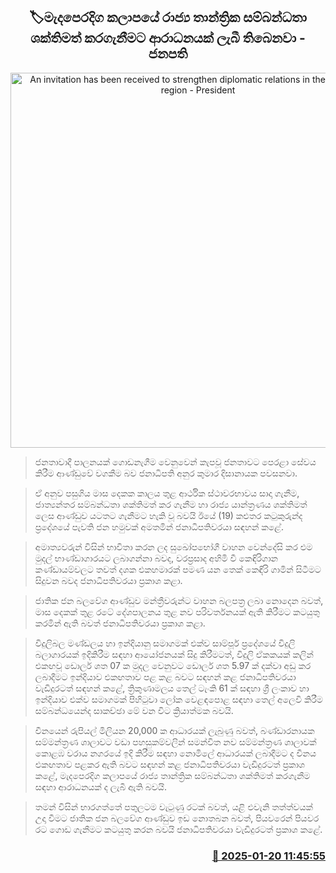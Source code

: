 <p align='center'><b><h2 align='center' title='An invitation has been received to strengthen diplomatic relations in the Middle East region - President'>🏷මැදපෙරදිග කලාපයේ රාජ්‍ය තාන්ත්‍රික සම්බන්ධතා ශක්තිමත් කරගැනීම​ට ආරාධනයක් ලැබී තිබෙනවා  - ජනපති</h2></b></p>
<p align='center'><img src='https://helakuru.sgp1.cdn.digitaloceanspaces.com/esana/images/lib/anura-president-katukurunda-nn.jpg' width='600' alt='An invitation has been received to strengthen diplomatic relations in the Middle East region - President'></p>

> ජනතාවාදී පාලනයක් ගොඩනැගීම වෙනුවෙන් කැපවූ ජනතාවට පෙරළා සේවය කිරීම ආණ්ඩුවේ වගකීම බව ජනාධිපති අනුර කුමාර දිසානායක පවසනවා.

> ඒ අනුව පසුගිය මාස දෙකක කාලය තුළ ආර්ථික ස්ථාවරභාවය සාදා ගැනීම, ජාත්‍යන්තර සම්බන්ධතා ශක්තිමත් කර ගැනීම හා රාජ්‍ය යාන්ත්‍රණය ශක්තිමත් ලෙස ආණ්ඩුව යටතට ගැනීමට හැකි වූ බවයි ඊයේ (19) කළුතර කටුකුරුන්ද ප්‍රදේශයේ පැවති ජන හමුවක් අමතමින් ජනාධිපතිවරයා සඳහන් කළේ.

> අමාත්‍යවරුන් විසින් භාවිතා කරන ලද සුඛෝපභෝගී වාහන වෙන්දේසි කර එම මුදල් භාණ්ඩාගාරය​ට ලබාගන්නා බවද, වරප්‍රසාද අහිමි වී කෙඳිරිගාන කණ්ඩායම්වලට තවත් දශක එකහමාරක් පමණ යන තෙක් කෙඳිරි ගාමින් සිටීමට සිදුවන බවද ජනාධිපතිවරයා ප්‍රකාශ කළා.

> ජාතික ජන බලවේග ආණ්ඩුව මන්ත්‍රීවරුන්ට වාහන බලපත්‍ර ලබා නොදෙන බවත්, මාස දෙකක් තුළ රටේ දේශපාලනය තුළ නව පරිවර්තනයක් ඇති කිරීමට කටයුතු කරමින් ඇති බවත් ජනාධිපතිවරයා ප්‍රකාශ කළා.

> විදුලිබල මණ්ඩලය හා ඉන්දියානු සමාගමක් එක්ව සාම්පූර් ප්‍රදේශයේ විදුලි බලාගාරයක් ඉදිකිරීම සඳහා ආයෝජනයක් සිදු කිරීමටත්, විදුලි ඒකකයක් කලින් එකඟවූ ඩොලර් ශත 07 ක මුදල වෙනුවට ඩොලර් ශත 5.97 ක් දක්වා අඩු කර ලබාදීමට ඉන්දියාව එකඟතාව පළ කළ බවට සඳහන් කළ ජනාධිපතිවරයා වැඩිදුරටත් සඳහන් කළේ, ත්‍රිකුණාමලය තෙල් ටැංකි 61 ක් සඳහා ශ්‍රී ලංකාව හා ඉන්දියාව එක්ව සමාගමක් පිහිටුවා ලෝක වෙළඳපොළ සඳහා තෙල් අලෙවි කිරීම සම්බන්ධයෙන්ද සාකච්ඡා මේ වන විට ක්‍රියාත්මක බවයි.

> චීනයෙන් රුපියල් මිලියන 20,000 ක ආධාරයක් ලැබුණු බවත්, බණ්ඩාරනායක සම්මන්ත්‍රණ ශාලාවට වඩා පහසුකම්වලින් සමන්විත නව සම්මන්ත්‍රණ ශාලාවක් කොළඹ වරාය නගරයේ ඉදි කිරීම සඳහා නොමිලේ ආධාරයක් ලබාදීමට ද චීනය එකඟතාව පළකර ඇති බවට සඳහන් කළ ජනාධිපතිවරයා වැඩිදුරටත් ප්‍රකාශ කළේ, මැදපෙරදිග කලාපයේ රාජ්‍ය තාන්ත්‍රික සම්බන්ධතා ශක්තිමත් කරගැනීම සඳහා ආරාධනයක් ද ලැබී ඇති බවයි. 

> තමන් විසින් භාරගත්තේ පතුලටම වැටුණු රටක් බවත්, යළි එවැනි තත්ත්වයක් උදා වීමට ජාතික ජන බලවේග ආණ්ඩුව ඉඩ නොතබන බවත්, පියවරෙන් පියවර රට ගොඩ ගැනීමට කටයුතු කරන බවයි ජනාධිපතිවරයා වැඩිදුරටත් ප්‍රකාශ කළේ.



<h3 align='right'><a href='https://www.helakuru.lk/esana/p/106713/'>📅 2025-01-20 11:45:55</a></h3>
